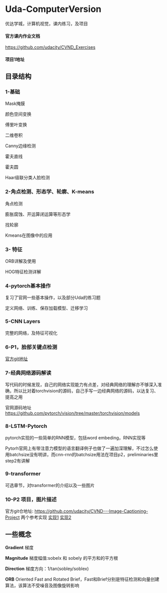 # Uda-ComputerVersion
优达学城，计算机视觉，课内练习，及项目

#### 官方课内作业文档
https://github.com/udacity/CVND_Exercises
#### 项目1地址


## 目录结构
### 1-基础
Mask掩膜

颜色空间变换

傅里叶变换

二维卷积

Canny边缘检测

霍夫直线

霍夫圆

Haar级联分类人脸检测

### 2-角点检测、形态学、轮廓、K-means
角点检测

膨胀腐蚀、开运算闭运算等形态学

找轮廓

Kmeans在图像中的应用

### 3- 特征
ORB详解及使用

HOG特征检测详解

### 4-pytorch基本操作
复习了官网一些基本操作，以及部分Uda的练习题

定义网络、训练、保存加载模型、迁移学习

### 5-CNN Layers
完整的网络，及特征可视化

### 6-P1，脸部关键点检测
[官方git地址](https://github.com/udacity/P1_Facial_Keypoints)

### 7-经典网络源码解读
写代码的时候发现，自己的网络实现能力有点差，对经典网络的理解亦不够深入准确，所以比对着torchvision的源码，自己手写一边经典网络的源码，以达复习、提高之用

官网源码地址 https://github.com/pytorch/vision/tree/master/torchvision/models

### 8-LSTM-Pytorch
pytorch实现的一些简单的RNN模型，包括word embeding，RNN实现等

Pytorh官网上有带注意力模型的语言翻译例子也做了一遍加深理解，不过怎么使用batchsize没有明讲，而cnn-rnn的batchsize用法在项目p2，preliminaries里 step2有讲解

### 9-transformer
可选章节，对transformer的介绍以及一些图片

### 10-P2 项目，图片描述
官方git仓地址: https://github.com/udacity/CVND---Image-Captioning-Project
两个参考实现  [实现1](https://github.com/L1aoXingyu/image-caption-project)  [实现2](https://github.com/surgicaI/image-captioning)


## 一些概念
**Gradient**  梯度

**Magnitude** 梯度幅值:sobelx 和 sobely 的平方和的平方根

**Direction** 梯度方向：1/tan(sobley/soblex)

**ORB** Oriented Fast and Rotated Brief，Fast和Brief分别是特征检测和向量创建算法，该算法不受噪音及图像旋转影响


